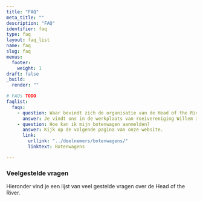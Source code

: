 ```yaml
---
title: "FAQ"
meta_title: ""
description: "FAQ"
identifier: faq
type: faq
layout: faq_list
name: faq
slug: faq
menus: 
  footer:
    weight: 1
draft: false
_build:
  render: ""

# FAQs TODO
faqlist:
  faqs:
    - question: Waar bevindt zich de organisatie van de Head of the River tijdens het weekend?
      answer: Je vindt ons in de werkplaats van roeivereniging Willem 3.
    - question: Hoe kan ik mijn botenwagen aanmelden?
      answer: Kijk op de volgende pagina van onze website.
      link: 
        urllink: "../deelnemers/botenwagens/"
        linktext: Botenwagens

---
```

### Veelgestelde vragen
Hieronder vind je een lijst van veel gestelde vragen over de Head of the River.

